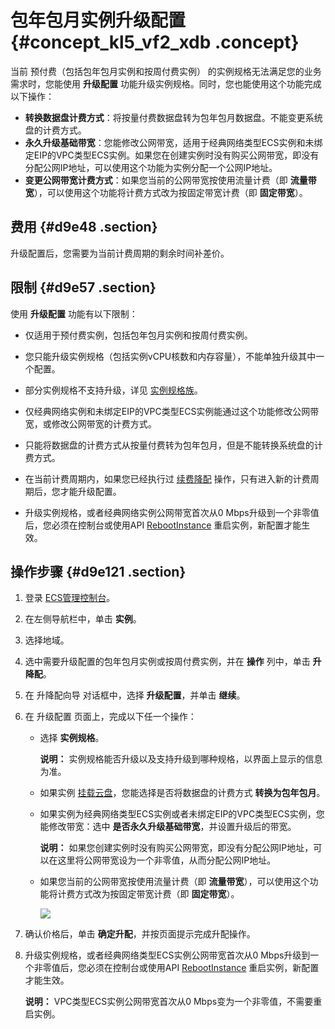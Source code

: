 # 包年包月实例升级配置 {#concept_kl5_vf2_xdb .concept}

当前 预付费（包括包年包月实例和按周付费实例） 的实例规格无法满足您的业务需求时，您能使用 **升级配置** 功能升级实例规格。同时，您也能使用这个功能完成以下操作：

-   **转换数据盘计费方式**：将按量付费数据盘转为包年包月数据盘。不能变更系统盘的计费方式。
-   **永久升级基础带宽**：您能修改公网带宽，适用于经典网络类型ECS实例和未绑定EIP的VPC类型ECS实例。如果您在创建实例时没有购买公网带宽，即没有分配公网IP地址，可以使用这个功能为实例分配一个公网IP地址。
-   **变更公网带宽计费方式**：如果您当前的公网带宽按使用流量计费（即 **流量带宽**），可以使用这个功能将计费方式改为按固定带宽计费（即 **固定带宽**）。

## 费用 {#d9e48 .section}

升级配置后，您需要为当前计费周期的剩余时间补差价。

## 限制 {#d9e57 .section}

使用 **升级配置** 功能有以下限制：

-   仅适用于预付费实例，包括包年包月实例和按周付费实例。

-   您只能升级实例规格（包括实例vCPU核数和内存容量），不能单独升级其中一个配置。

-   部分实例规格不支持升级，详见 [实例规格族](../cn.zh-CN/产品简介/实例规格族.md#)。

-   仅经典网络实例和未绑定EIP的VPC类型ECS实例能通过这个功能修改公网带宽，或修改公网带宽的计费方式。

-   只能将数据盘的计费方式从按量付费转为包年包月，但是不能转换系统盘的计费方式。

-   在当前计费周期内，如果您已经执行过 [续费降配](../cn.zh-CN/产品定价/续费实例/续费降配.md#) 操作，只有进入新的计费周期后，您才能升级配置。

-   升级实例规格，或者经典网络实例公网带宽首次从0 Mbps升级到一个非零值后，您必须在控制台或使用API [RebootInstance](../cn.zh-CN/API参考/实例/RebootInstance.md#) 重启实例，新配置才能生效。


## 操作步骤 {#d9e121 .section}

1.  登录 [ECS管理控制台](https://ecs.console.aliyun.com/?spm=a2c4g.11186623.2.9.FNEORG#/home)。
2.  在左侧导航栏中，单击 **实例**。
3.  选择地域。
4.  选中需要升级配置的包年包月实例或按周付费实例，并在 **操作** 列中，单击 **升降配**。
5.  在 升降配向导 对话框中，选择 **升级配置**，并单击 **继续**。
6.  在 升级配置 页面上，完成以下任一个操作：
    -   选择 **实例规格**。

        **说明：** 实例规格能否升级以及支持升级到哪种规格，以界面上显示的信息为准。

    -   如果实例 [挂载云盘](cn.zh-CN/用户指南/云盘/挂载云盘.md#)，您能选择是否将数据盘的计费方式 **转换为包年包月**。

    -   如果实例为经典网络类型ECS实例或者未绑定EIP的VPC类型ECS实例，您能修改带宽：选中 **是否永久升级基础带宽**，并设置升级后的带宽。

        **说明：** 如果您创建实例时没有购买公网带宽，即没有分配公网IP地址，可以在这里将公网带宽设为一个非零值，从而分配公网IP地址。

    -   如果您当前的公网带宽按使用流量计费（即 **流量带宽**），可以使用这个功能将计费方式改为按固定带宽计费（即 **固定带宽**）。

        ![](images/5421_zh-CN.png)

7.  确认价格后，单击 **确定升配**，并按页面提示完成升配操作。
8.  升级实例规格，或者经典网络类型ECS实例公网带宽首次从0 Mbps升级到一个非零值后，您必须在控制台或使用API [RebootInstance](../cn.zh-CN/API参考/实例/RebootInstance.md#) 重启实例，新配置才能生效。

    **说明：** VPC类型ECS实例公网带宽首次从0 Mbps变为一个非零值，不需要重启实例。


